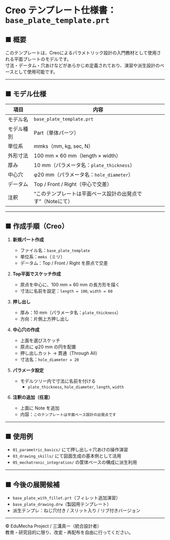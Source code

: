 # Creo テンプレート仕様書：`base_plate_template.prt`

## ■ 概要

このテンプレートは、Creoによるパラメトリック設計の入門教材として使用される平面プレートのモデルです。  
寸法・データム・穴あけなどがあらかじめ定義されており、演習や派生設計のベースとして使用可能です。

---

## ■ モデル仕様

| 項目         | 内容 |
|--------------|------|
| モデル名     | `base_plate_template.prt` |
| モデル種別   | Part（単体パーツ） |
| 単位系       | mmks（mm, kg, sec, N） |
| 外形寸法     | 100 mm × 60 mm（length × width） |
| 厚み         | 10 mm（パラメータ名：`plate_thickness`） |
| 中心穴       | φ20 mm（パラメータ名：`hole_diameter`） |
| データム     | Top / Front / Right（中心で交差） |
| 注釈         | “このテンプレートは平面ベース設計の出発点です”（Noteにて） |

---

## ■ 作成手順（Creo）

1. **新規パート作成**  
   - ファイル名：`base_plate_template`  
   - 単位系：`mmks`（ミリ）  
   - データム：Top / Front / Right を原点で交差

2. **Top平面でスケッチ作成**  
   - 原点を中心に、100 mm × 60 mm の長方形を描く  
   - 寸法に名前を設定：`length = 100`, `width = 60`

3. **押し出し**  
   - 厚み：10 mm（パラメータ名：`plate_thickness`）  
   - 方向：片側上方押し出し

4. **中心穴の作成**  
   - 上面を選びスケッチ  
   - 原点に φ20 mm の円を配置  
   - 押し出しカット → 貫通（Through All）  
   - 寸法名：`hole_diameter = 20`

5. **パラメータ設定**  
   - モデルツリー内で寸法に名前を付ける  
     - `plate_thickness`, `hole_diameter`, `length`, `width`

6. **注釈の追加（任意）**  
   - 上面に Note を追加  
   - 内容：`このテンプレートは平面ベース設計の出発点です`

---

## ■ 使用例

- `01_parametric_basics/` にて押し出し＋穴あけの操作演習
- `03_drawing_skills/` にて図面生成の基本例として活用
- `05_mechatronic_integration/` の筐体ベースの構成に派生利用

---

## ■ 今後の展開候補

- `base_plate_with_fillet.prt`（フィレット追加演習）
- `base_plate_drawing.drw`（製図用テンプレート）
- 派生テンプレ：ねじ穴付き / スリット入り / リブ付きバージョン

---

© EduMecha Project / 三溝真一（統合設計者）  
教育・研究目的に限り、改変・再配布を自由に行ってください。
